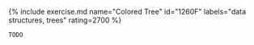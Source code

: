 {% include exercise.md name="Colored Tree" id="1260F" labels="data structures, trees" rating=2700 %}

```
TODO
```
